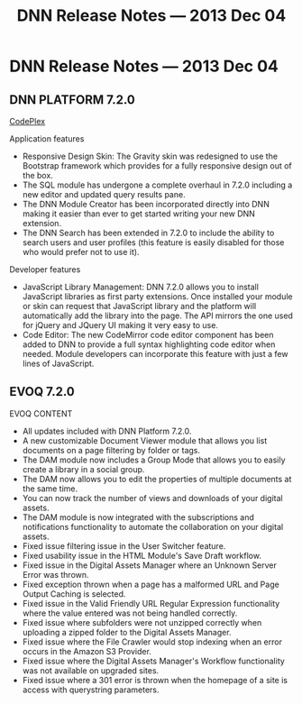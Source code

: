 ﻿---
uid: relnotes-2013-dec-04
topic: relnotes-2013-dec-04
locale: en
title: DNN Release Notes — 2013 Dec 04
dnneditions:
dnnversion: 09.02.00
---

# DNN Release Notes — 2013 Dec 04

## DNN PLATFORM 7.2.0

[CodePlex](https://dotnetnuke.codeplex.com/releases/view/115680)

Application features

*   Responsive Design Skin: The Gravity skin was redesigned to use the Bootstrap framework which provides for a fully responsive design out of the box.
*   The SQL module has undergone a complete overhaul in 7.2.0 including a new editor and updated query results pane.
*   The DNN Module Creator has been incorporated directly into DNN making it easier than ever to get started writing your new DNN extension.
*   The DNN Search has been extended in 7.2.0 to include the ability to search users and user profiles (this feature is easily disabled for those who would prefer not to use it).

Developer features

*   JavaScript Library Management: DNN 7.2.0 allows you to install JavaScript libraries as first party extensions. Once installed your module or skin can request that JavaScript library and the platform will automatically add the library into the page. The API mirrors the one used for jQuery and JQuery UI making it very easy to use.
*   Code Editor: The new CodeMirror code editor component has been added to DNN to provide a full syntax highlighting code editor when needed. Module developers can incorporate this feature with just a few lines of JavaScript.

## EVOQ 7.2.0

EVOQ CONTENT

*   All updates included with DNN Platform 7.2.0.
*   A new customizable Document Viewer module that allows you list documents on a page filtering by folder or tags.
*   The DAM module now includes a Group Mode that allows you to easily create a library in a social group.
*   The DAM now allows you to edit the properties of multiple documents at the same time.
*   You can now track the number of views and downloads of your digital assets.
*   The DAM module is now integrated with the subscriptions and notifications functionality to automate the collaboration on your digital assets.
*   Fixed issue filtering issue in the User Switcher feature.
*   Fixed usability issue in the HTML Module's Save Draft workflow.
*   Fixed issue in the Digital Assets Manager where an Unknown Server Error was thrown.
*   Fixed exception thrown when a page has a malformed URL and Page Output Caching is selected.
*   Fixed issue in the Valid Friendly URL Regular Expression functionality where the value entered was not being handled correctly.
*   Fixed issue where subfolders were not unzipped correctly when uploading a zipped folder to the Digital Assets Manager.
*   Fixed issue where the File Crawler would stop indexing when an error occurs in the Amazon S3 Provider.
*   Fixed issue where the Digital Assets Manager's Workflow functionality was not available on upgraded sites.
*   Fixed issue where a 301 error is thrown when the homepage of a site is access with querystring parameters.
